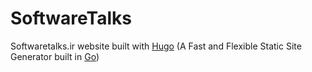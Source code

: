 # SoftwareTalks

Softwaretalks.ir website built with [Hugo](https://github.com/gohugoio/hugo) (A Fast and Flexible Static Site Generator built in [Go](https://golang.org/))

